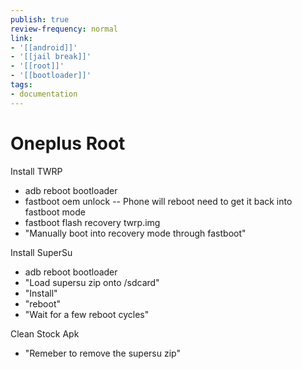 ```yaml
---
publish: true
review-frequency: normal
link:
- '[[android]]'
- '[[jail break]]'
- '[[root]]'
- '[[bootloader]]'
tags:
- documentation
---
```


# Oneplus Root

Install TWRP
- adb reboot bootloader
- fastboot oem unlock
-- Phone will reboot need to get it back into fastboot mode
- fastboot flash recovery twrp.img
- "Manually boot into recovery mode through fastboot"

Install SuperSu
- adb reboot bootloader
- "Load supersu zip onto /sdcard"
- "Install"
- "reboot"
- "Wait for a few reboot cycles"

Clean Stock Apk
- "Remeber to remove the supersu zip"